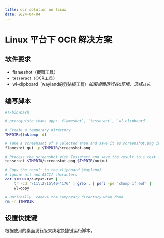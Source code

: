 ```yaml
---
title: ocr solution on linux
date: 2024-04-04
---
```


# Linux 平台下 OCR 解决方案

## 软件要求

- flameshot（截图工具）
- tesseract（OCR工具）
- wl-clipboard（wayland的剪贴板工具）*如果桌面运行在x环境，选择`xsel`*

## 编写脚本

```sh
#!/bin/bash

# prerequiste thoes app: `flameshot`, `tesseract`, `wl-clipboard`.

# Create a temporary directory
TMPDIR=$(mktemp -d)

# Take a screenshot of a selected area and save it as screenshot.png in the temporary directory
flameshot gui -p $TMPDIR/screenshot.png

# Process the screenshot with Tesseract and save the result to a text file in the temporary directory
tesseract $TMPDIR/screenshot.png $TMPDIR/output

# Copy the result to the clipboard (Wayland)
# ignore all non-ASCII characters
cat $TMPDIR/output.txt |
    tr -cd '\11\12\15\40-\176' | grep . | perl -pe 'chomp if eof' |
    wl-copy

# Optionally, remove the temporary directory when done
rm -r $TMPDIR
```

## 设置快捷键

根据使用的桌面发行版来绑定快捷键运行脚本。